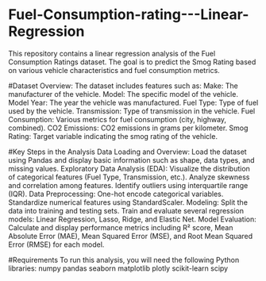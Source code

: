 # Fuel-Consumption-rating---Linear-Regression
This repository contains a linear regression analysis of the Fuel Consumption Ratings dataset. The goal is to predict the Smog Rating based on various vehicle characteristics and fuel consumption metrics.

#Dataset Overview:
The dataset includes features such as:
Make: The manufacturer of the vehicle.
Model: The specific model of the vehicle.
Model Year: The year the vehicle was manufactured.
Fuel Type: Type of fuel used by the vehicle.
Transmission: Type of transmission in the vehicle.
Fuel Consumption: Various metrics for fuel consumption (city, highway, combined).
CO2 Emissions: CO2 emissions in grams per kilometer.
Smog Rating: Target variable indicating the smog rating of the vehicle.

#Key Steps in the Analysis
Data Loading and Overview: Load the dataset using Pandas and display basic information such as shape, data types, and missing values.
Exploratory Data Analysis (EDA):
Visualize the distribution of categorical features (Fuel Type, Transmission, etc.).
Analyze skewness and correlation among features.
Identify outliers using interquartile range (IQR).
Data Preprocessing:
One-hot encode categorical variables.
Standardize numerical features using StandardScaler.
Modeling:
Split the data into training and testing sets.
Train and evaluate several regression models: Linear Regression, Lasso, Ridge, and Elastic Net.
Model Evaluation:
Calculate and display performance metrics including R² score, Mean Absolute Error (MAE), Mean Squared Error (MSE), and Root Mean Squared Error (RMSE) for each model.

#Requirements
To run this analysis, you will need the following Python libraries:
numpy
pandas
seaborn
matplotlib
plotly
scikit-learn
scipy
